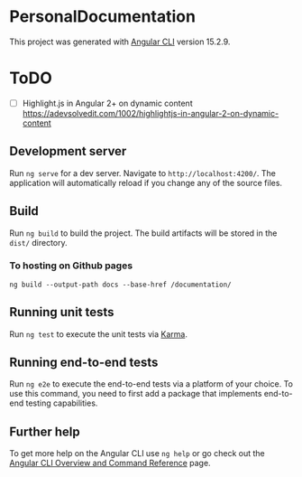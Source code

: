 # PersonalDocumentation

This project was generated with [Angular CLI](https://github.com/angular/angular-cli) version 15.2.9.

# ToDO 
-[ ] Highlight.js in Angular 2+ on dynamic content
https://adevsolvedit.com/1002/highlightjs-in-angular-2-on-dynamic-content


## Development server

Run `ng serve` for a dev server. Navigate to `http://localhost:4200/`. The application will automatically reload if you change any of the source files.


## Build

Run `ng build` to build the project. The build artifacts will be stored in the `dist/` directory.

### To hosting on Github pages 
 ```
 ng build --output-path docs --base-href /documentation/
 ```

## Running unit tests

Run `ng test` to execute the unit tests via [Karma](https://karma-runner.github.io).

## Running end-to-end tests

Run `ng e2e` to execute the end-to-end tests via a platform of your choice. To use this command, you need to first add a package that implements end-to-end testing capabilities.

## Further help

To get more help on the Angular CLI use `ng help` or go check out the [Angular CLI Overview and Command Reference](https://angular.io/cli) page.
